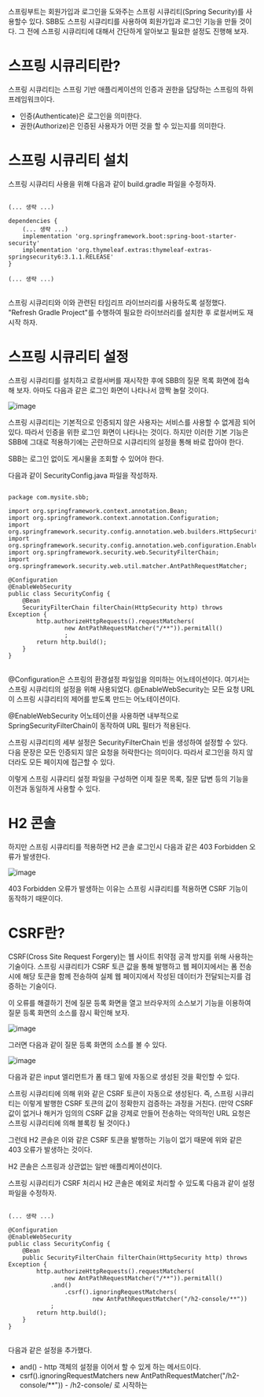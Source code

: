 스프링부트는 회원가입과 로그인을 도와주는 스프링 시큐리티(Spring Security)를 사용할수 있다. SBB도 스프링 시큐리티를 사용하여 회원가입과 로그인 기능을 만들 것이다. 그 전에 스프링 시큐리티에 대해서 간단하게 알아보고 필요한 설정도 진행해 보자.

# 스프링 시큐리티란?
스프링 시큐리티는 스프링 기반 애플리케이션의 인증과 권한을 담당하는 스프링의 하위 프레임워크이다.

* 인증(Authenticate)은 로그인을 의미한다.
* 권한(Authorize)은 인증된 사용자가 어떤 것을 할 수 있는지를 의미한다.

# 스프링 시큐리티 설치
스프링 시큐리티 사용을 위해 다음과 같이 build.gradle 파일을 수정하자.

<pre>
<code>
(... 생략 ...)

dependencies {
    (... 생략 ...)
    implementation 'org.springframework.boot:spring-boot-starter-security'
    implementation 'org.thymeleaf.extras:thymeleaf-extras-springsecurity6:3.1.1.RELEASE'
}

(... 생략 ...)
</code>
</pre>

스프링 시큐리티와 이와 관련된 타임리프 라이브러리를 사용하도록 설정했다. "Refresh Gradle Project"를 수행하여 필요한 라이브러리를 설치한 후 로컬서버도 재시작 하자.

# 스프링 시큐리티 설정
스프링 시큐리티를 설치하고 로컬서버를 재시작한 후에 SBB의 질문 목록 화면에 접속해 보자. 아마도 다음과 같은 로그인 화면이 나타나서 깜짝 놀랄 것이다.

![image](https://user-images.githubusercontent.com/74352543/221505270-bb61752e-7213-44bf-95f5-7ced852ffe1c.png)

스프링 시큐리티는 기본적으로 인증되지 않은 사용자는 서비스를 사용할 수 없게끔 되어 있다. 따라서 인증을 위한 로그인 화면이 나타나는 것이다. 하지만 이러한 기본 기능은 SBB에 그대로 적용하기에는 곤란하므로 시큐리티의 설정을 통해 바로 잡아야 한다.

SBB는 로그인 없이도 게시물을 조회할 수 있어야 한다.

다음과 같이 SecurityConfig.java 파일을 작성하자.

<pre>
<code>
package com.mysite.sbb;

import org.springframework.context.annotation.Bean;
import org.springframework.context.annotation.Configuration;
import org.springframework.security.config.annotation.web.builders.HttpSecurity;
import org.springframework.security.config.annotation.web.configuration.EnableWebSecurity;
import org.springframework.security.web.SecurityFilterChain;
import org.springframework.security.web.util.matcher.AntPathRequestMatcher;

@Configuration
@EnableWebSecurity
public class SecurityConfig {
    @Bean
    SecurityFilterChain filterChain(HttpSecurity http) throws Exception {
        http.authorizeHttpRequests().requestMatchers(
                new AntPathRequestMatcher("/**")).permitAll()
                ;
        return http.build();
    }
}
</code>
</pre>

@Configuration은 스프링의 환경설정 파일임을 의미하는 어노테이션이다. 여기서는 스프링 시큐리티의 설정을 위해 사용되었다. @EnableWebSecurity는 모든 요청 URL이 스프링 시큐리티의 제어를 받도록 만드는 어노테이션이다. 

@EnableWebSecurity 어노테이션을 사용하면 내부적으로 SpringSecurityFilterChain이 동작하여 URL 필터가 적용된다.

스프링 시큐리티의 세부 설정은 SecurityFilterChain 빈을 생성하여 설정할 수 있다. 다음 문장은 모든 인증되지 않은 요청을 허락한다는 의미이다. 따라서 로그인을 하지 않더라도 모든 페이지에 접근할 수 있다.

이렇게 스프링 시큐리티 설정 파일을 구성하면 이제 질문 목록, 질문 답변 등의 기능을 이전과 동일하게 사용할 수 있다.

# H2 콘솔
하지만 스프링 시큐리티를 적용하면 H2 콘솔 로그인시 다음과 같은 403 Forbidden 오류가 발생한다.

![image](https://user-images.githubusercontent.com/74352543/221509149-65917f81-dbae-4c0a-9125-7e795d61eb7f.png)

403 Forbidden 오류가 발생하는 이유는 스프링 시큐리티를 적용하면 CSRF 기능이 동작하기 때문이다.

# CSRF란?
CSRF(Cross Site Request Forgery)는 웹 사이트 취약점 공격 방지를 위해 사용하는 기술이다. 스프링 시큐리티가 CSRF 토큰 값을 통해 발행하고 웹 페이지에서는 폼 전송시에 해당 토큰을 함께 전송하여 실제 웹 페이지에서 작성된 데이터가 전달되는지를 검증하는 기술이다.

이 오류를 해결하기 전에 질문 등록 화면을 열고 브라우저의 소스보기 기능을 이용하여 질문 등록 화면의 소스를 잠시 확인해 보자.

![image](https://user-images.githubusercontent.com/74352543/221509585-7a5fa74f-4a5b-4a32-b3d6-b2921c23b8e6.png)

그러면 다음과 같이 질문 등록 화면의 소스를 볼 수 있다.

![image](https://user-images.githubusercontent.com/74352543/221509636-31156e81-e65c-4e42-95d4-9ad36a11c498.png)

다음과 같은 input 엘리먼트가 폼 태그 밑에 자동으로 생성된 것을 확인할 수 있다.

**<input type="hidden" name="_csrf" value="0d609fbc-b102-4b3f-aa97-0ab30c8fcfd4"/>**

스프링 시큐리티에 의해 위와 같은 CSRF 토큰이 자동으로 생성된다. 즉, 스프링 시큐리티는 이렇게 발행한 CSRF 토큰의 값이 정확한지 검증하는 과정을 거친다. (만약 CSRF 값이 없거나 해커가 임의의 CSRF 값을 강제로 만들어 전송하는 악의적인 URL 요청은 스프링 시큐리티에 의해 블록킹 될 것이다.)

그런데 H2 콘솔은 이와 같은 CSRF 토큰을 발행하는 기능이 없기 때문에 위와 같은 403 오류가 발생하는 것이다.

H2 콘솔은 스프링과 상관없는 일반 애플리케이션이다.

스프링 시큐리티가 CSRF 처리시 H2 콘솔은 예외로 처리할 수 있도록 다음과 같이 설정 파일을 수정하자.

<pre>
<code>
(... 생략 ...)

@Configuration
@EnableWebSecurity
public class SecurityConfig {
    @Bean
    public SecurityFilterChain filterChain(HttpSecurity http) throws Exception {
        http.authorizeHttpRequests().requestMatchers(
                new AntPathRequestMatcher("/**")).permitAll()
            .and()
                .csrf().ignoringRequestMatchers(
                        new AntPathRequestMatcher("/h2-console/**"))
            ;
        return http.build();
    }
}
</code>
</pre>

다음과 같은 설정을 추가했다.

* and() - http 객체의 설정을 이어서 할 수 있게 하는 메서드이다.
* csrf().ignoringRequestMatchers new AntPathRequestMatcher("/h2-console/**")) - /h2-console/ 로 시작하는


<pre>
<code>
</code>
</pre>
